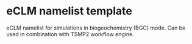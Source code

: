 # eCLM namelist template

eCLM namelist for simulations in biogeochemistry (BGC) mode. Can be used in combination with TSMP2 workflow engine. 

